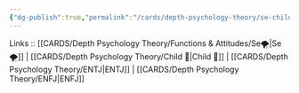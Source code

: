 ```yaml
---
{"dg-publish":true,"permalink":"/cards/depth-psychology-theory/se-child/","noteIcon":"","created":"2023-01-05T12:11:26.688+01:00","updated":"2023-04-18T10:39:58.255+02:00"}
---
```


Links :: [[CARDS/Depth Psychology Theory/Functions & Attitudes/Se🌪️\|Se🌪️]] | [[CARDS/Depth Psychology Theory/Child 👼\|Child 👼]] | [[CARDS/Depth Psychology Theory/ENTJ\|ENTJ]] | [[CARDS/Depth Psychology Theory/ENFJ\|ENFJ]]